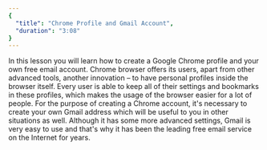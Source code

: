 ```yaml
---
{
  "title": "Chrome Profile and Gmail Account",
  "duration": "3:08"
}
---
```


In this lesson you will learn how to create a Google Chrome profile and your own free email account. Chrome browser offers its users, apart from other advanced tools, another innovation – to have personal profiles inside the browser itself. Every user is able to keep all of their settings and bookmarks in these profiles, which makes the usage of the browser easier for a lot of people. For the purpose of creating a Chrome account, it's necessary to create your own Gmail address which will be useful to you in other situations as well. Although it has some more advanced settings, Gmail is very easy to use and that's why it has been the leading free email service on the Internet for years.
